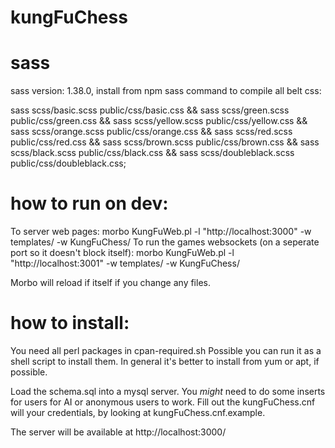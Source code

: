 # kungFuChess

# sass
sass version: 1.38.0, install from npm
sass command to compile all belt css:

sass scss/basic.scss public/css/basic.css && sass scss/green.scss public/css/green.css && sass scss/yellow.scss public/css/yellow.css && sass scss/orange.scss public/css/orange.css && sass scss/red.scss public/css/red.css && sass scss/brown.scss public/css/brown.css && sass scss/black.scss public/css/black.css && sass scss/doubleblack.scss public/css/doubleblack.css;


# how to run on dev:
To server web pages:
morbo KungFuWeb.pl -l "http://localhost:3000" -w templates/ -w KungFuChess/
To run the games websockets (on a seperate port so it doesn't block itself):
morbo KungFuWeb.pl -l "http://localhost:3001" -w templates/ -w KungFuChess/

Morbo will reload if itself if you change any files.

# how to install:
You need all perl packages in cpan-required.sh
Possible you can run it as a shell script to install them.
In general it's better to install from yum or apt, if possible.

Load the schema.sql into a mysql server. You *might* need to do some inserts for users for AI or anonymous users to work.
Fill out the kungFuChess.cnf will your credentials, by looking at kungFuChess.cnf.example.

The server will be available at http://localhost:3000/
